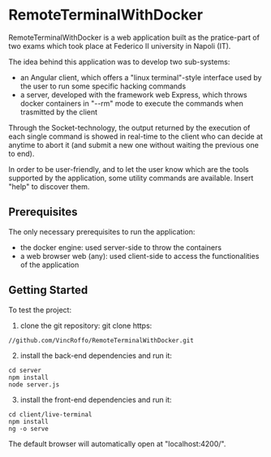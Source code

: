# RemoteTerminalWithDocker

RemoteTerminalWithDocker is a web application built as the pratice-part of two exams which took place at Federico II university in Napoli (IT). 

The idea behind this application was to develop two sub-systems:
- an Angular client, which offers a "linux terminal"-style interface used by the user to run some specific hacking commands
- a server, developed with the framework web Express, which throws docker containers in "--rm" mode to execute the commands when trasmitted by the client
  
Through the Socket-technology, the output returned by the execution of each single command is showed in real-time to the client who can decide at anytime to abort it (and submit a new one without waiting the previous one to end). 

In order to be user-friendly, and to let the user know which are the tools supported by the application, some utility commands are available. Insert "help" to discover them.


## Prerequisites

The only necessary prerequisites to run the application:
- the docker engine: used server-side to throw the containers
- a web browser web (any): used client-side to access the functionalities of the application

## Getting Started

To test the project:
1) clone the git repository: git clone https:
```
//github.com/VincRoffo/RemoteTerminalWithDocker.git
```
2) install the back-end dependencies and run it:
```
cd server
npm install
node server.js
```
3) install the front-end dependencies and run it:
```
cd client/live-terminal
npm install
ng -o serve
```
The default browser will automatically open at "localhost:4200/".


